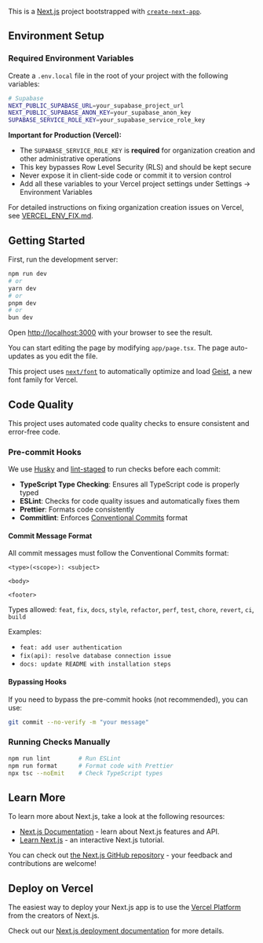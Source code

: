 This is a [Next.js](https://nextjs.org) project bootstrapped with [`create-next-app`](https://nextjs.org/docs/app/api-reference/cli/create-next-app).

## Environment Setup

### Required Environment Variables

Create a `.env.local` file in the root of your project with the following variables:

```bash
# Supabase
NEXT_PUBLIC_SUPABASE_URL=your_supabase_project_url
NEXT_PUBLIC_SUPABASE_ANON_KEY=your_supabase_anon_key
SUPABASE_SERVICE_ROLE_KEY=your_supabase_service_role_key
```

**Important for Production (Vercel):**
- The `SUPABASE_SERVICE_ROLE_KEY` is **required** for organization creation and other administrative operations
- This key bypasses Row Level Security (RLS) and should be kept secure
- Never expose it in client-side code or commit it to version control
- Add all these variables to your Vercel project settings under Settings → Environment Variables

For detailed instructions on fixing organization creation issues on Vercel, see [VERCEL_ENV_FIX.md](./VERCEL_ENV_FIX.md).

## Getting Started

First, run the development server:

```bash
npm run dev
# or
yarn dev
# or
pnpm dev
# or
bun dev
```

Open [http://localhost:3000](http://localhost:3000) with your browser to see the result.

You can start editing the page by modifying `app/page.tsx`. The page auto-updates as you edit the file.

This project uses [`next/font`](https://nextjs.org/docs/app/building-your-application/optimizing/fonts) to automatically optimize and load [Geist](https://vercel.com/font), a new font family for Vercel.

## Code Quality

This project uses automated code quality checks to ensure consistent and error-free code.

### Pre-commit Hooks

We use [Husky](https://typicode.github.io/husky/) and [lint-staged](https://github.com/okonet/lint-staged) to run checks before each commit:

- **TypeScript Type Checking**: Ensures all TypeScript code is properly typed
- **ESLint**: Checks for code quality issues and automatically fixes them
- **Prettier**: Formats code consistently
- **Commitlint**: Enforces [Conventional Commits](https://www.conventionalcommits.org/) format

#### Commit Message Format

All commit messages must follow the Conventional Commits format:

```
<type>(<scope>): <subject>

<body>

<footer>
```

Types allowed: `feat`, `fix`, `docs`, `style`, `refactor`, `perf`, `test`, `chore`, `revert`, `ci`, `build`

Examples:

- `feat: add user authentication`
- `fix(api): resolve database connection issue`
- `docs: update README with installation steps`

#### Bypassing Hooks

If you need to bypass the pre-commit hooks (not recommended), you can use:

```bash
git commit --no-verify -m "your message"
```

### Running Checks Manually

```bash
npm run lint        # Run ESLint
npm run format      # Format code with Prettier
npx tsc --noEmit    # Check TypeScript types
```

## Learn More

To learn more about Next.js, take a look at the following resources:

- [Next.js Documentation](https://nextjs.org/docs) - learn about Next.js features and API.
- [Learn Next.js](https://nextjs.org/learn) - an interactive Next.js tutorial.

You can check out [the Next.js GitHub repository](https://github.com/vercel/next.js) - your feedback and contributions are welcome!

## Deploy on Vercel

The easiest way to deploy your Next.js app is to use the [Vercel Platform](https://vercel.com/new?utm_medium=default-template&filter=next.js&utm_source=create-next-app&utm_campaign=create-next-app-readme) from the creators of Next.js.

Check out our [Next.js deployment documentation](https://nextjs.org/docs/app/building-your-application/deploying) for more details.
